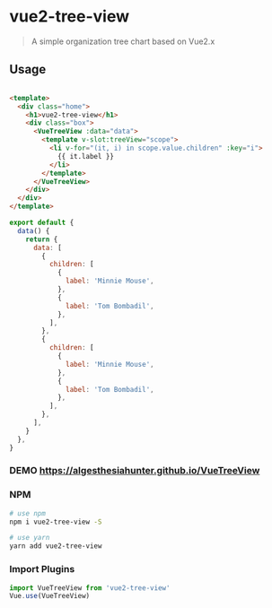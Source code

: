 # vue2-tree-view

> A simple organization tree chart based on Vue2.x

## Usage

``` html

<template>
  <div class="home">
    <h1>vue2-tree-view</h1>
    <div class="box">
      <VueTreeView :data="data">
        <template v-slot:treeView="scope">
          <li v-for="(it, i) in scope.value.children" :key="i">
            {{ it.label }}
          </li>
        </template>
      </VueTreeView>
    </div>
  </div>
</template>

```

``` js
export default {
  data() {
    return {
      data: [
        {
          children: [
            {
              label: 'Minnie Mouse',
            },
            {
              label: 'Tom Bombadil',
            },
          ],
        },
        {
          children: [
            {
              label: 'Minnie Mouse',
            },
            {
              label: 'Tom Bombadil',
            },
          ],
        },
      ],
    }
  },
}


```

### DEMO <https://algesthesiahunter.github.io/VueTreeView>

### NPM

``` bash
# use npm
npm i vue2-tree-view -S

# use yarn
yarn add vue2-tree-view
```

### Import Plugins

``` js
import VueTreeView from 'vue2-tree-view'
Vue.use(VueTreeView)

```

